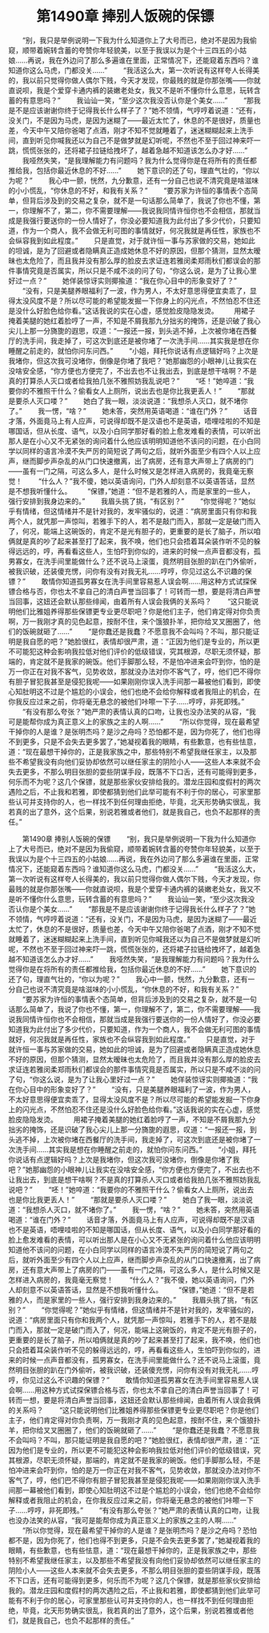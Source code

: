 # 　　第1490章 捧别人饭碗的保镖
　　“别，我只是举例说明一下我为什么知道你上了大号而已，绝对不是因为我偷窥，顺带着婉转含蓄的夸赞你年轻貌美，以至于我误以为是个十三四五的小姑娘……再说，我在外边问了那么多遍谁在里面，正常情况下，还能窥着东西吗？谁知道你这么马虎，门都没关……”
　　“我活这么大，第一次听说有这样夸人长得美的，我以前只觉得你做人偶尔下贱，今天才发现，你最贱的就是你那张嘴——你就直说呗，我是个爱穿卡通内裤的装嫩老处女，我又不是听不懂你什么意思，玩转含蓄的有意思吗？”
　　我讪讪一笑，“至少这次我没否认你是个美女……”
　　“那我是不是应该谢谢你终于记得我长什么样子了？”她不领情，气哼哼着说道：“还有，没关门，不是因为马虎，是因为迷糊了——最近太忙了，休息的不是很好，质量也差，今天中午又陪你爸喝了点酒，刚才不知不觉就睡着了，迷迷糊糊起来上洗手间，直到听见你喊我还以为自己不是做梦就是幻听呢，不然也不至于回过神来吓一跳，慌慌张张的，还将裙子拉链给拽坏了，越着急越不知道该怎么办才好……”
　　我哑然失笑，“是我理解能力有问题吗？我为什么觉得你是在将所有的责任都推给我，包括你最近休息的不好……”
　　她下意识的还了句，理直气壮的，“你以为呢？”
　　我心中一颤，恍然，九分歉意，还有一分自己也说不清究竟是啥滋味的小小慌乱，“你休息的不好，和我有关系？”
　　“要苏家为许恒的事情表个态简单，但背后涉及到的交易之复杂，就不是一句话那么简单了，我说了你也不懂，第一，你理解不了，第二，你不需要理解——我说我同情许恒你也不会相信，那就当成是我强行要送你的一份人情好了，你没必要知道我为此付出了多少代价，只要知道，作为一个商人，我不会做无利可图的事情就好，何况我就是再任性，家族也不会纵容我到如此程度。”
　　只是直觉，对于就许恒一事与苏家做的交易，她如此的坦诚，是为了回避或者隐瞒真正造成她休息不好的原因，但那个猜测，显然太暧昧也太危险了，而且我并没有那么厚的脸皮去求证连若雅闵柔郑雨秋们都误会的那件事情究竟是否属实，所以只是不咸不淡的问了句，“你这么说，是为了让我心里好过一点？”
　　她佯装惊讶实则揶揄道：“我在你心目中的形象变好了？”
　　“没有，只是美腿养眼福利了一波，作为男人，不太好意思得便宜卖乖了，显得太没风度不是？所以尽可能的希望能发掘一下你身上的闪光点，不然怕忍不住还是没什么好脸色给你看。”这话我说的实在心虚，感觉脸皮隐隐发烫。
　　用裙子掩着美腿的她红着脸哼了一声，不知是不屑我那九分拙劣的掩饰，还是识破了我心尖儿上那一分旖旎的遐思，叹道：“一报还一报，到头逃不掉，上次被你堵在西餐厅的洗手间，我走掉了，可这次到底还是被你堵了一次洗手间……其实我是想在你睡醒之前走的，就怕你问东问西。”
　　“小姐，拜托你说话有点逻辑好吗？上次是我堵你，但这次我可没堵你，倒像是你堵了我吧？”她那幽怨的小眼神儿让我实在没啥安全感，“你方便也方便完了，不出去也不让我出去，到底是想干啥啊？不是真的打算杀人灭口或者给我拍几张不雅照妨我乱说吧？”
　　“呸！”她啐道：“我要你的不雅照干什么？偷看女人上厕所，说出去也是你比我更丢人！”
　　“那就是要杀人灭口喽？”
　　她白了我一眼，淡淡说道：“我想杀人灭口，就不堵你了。”
　　我一愣，“啥？”
　　她未答，突然用英语喝道：“谁在门外？”
　　话音才落，外面竟马上有人应声，可说得却既不是汉语也不是英语，唔哩哇啦的不知是哪国话，但从长度、语气，以及小白同学那好看的脸上愈发难看的表情，可以听出那人是在小心又不无紧张的询问着什么他应该明明知道他不该问的问题，在小白同学以同样的语言冷漠不失严厉的简短说了两句之后，就听外面至少有四个人以上应声，继而脚步声杂乱的从门口快速撤离，出了病房，还有意大声带上了病房的门——虽有一门之隔，可这么多人，是什么时候又是怎样进入病房的，我竟毫无察觉！
　　“什么人？”我不傻，她以英语询问，门外人却刻意不以英语答话，显然是不想我听懂什么。
　　“保镖，”她道：“但不是若雅的人，而是家里的一些人，强行安排到我身边来的。”
　　我眉头挑了挑，“有区别？”
　　“你觉得呢？”她似乎有情绪，但这情绪并不是针对我的，发牢骚似的，说道：“病房里面只有你和我两个人，就凭那一声惊叫，若雅手下的人，若不是敲门而入，那就一定是破门而入了，何况，能端上这碗饭的，肯定不是光有胆子的，更重要的是长了脑子，所以咱俩就是真的吵了起来甚至打了起来，我不唤，他们也只会捂着耳朵装作听不见的躲得远远的，哼，再看看这些人，生怕吓到你似的，进来的时候一点声音都没有，孤男寡女，在洗手间里能做什么？还不说马上滚蛋，竟然明目张胆的趴在门外偷听，被我识破，还装傻充愣，问你有没有对我无礼……哼哼，你见过这么不识趣的保镖？”
　　敢情你知道孤男寡女在洗手间里容易惹人误会啊……用这种方式试探保镖合格与否，你也太不拿自己的清白声誉当回事了！可转而一想，要是将清白声誉当回事，这妞还会默认那些绯闻，由着所有人误会我俩的关系吗？
　　“这只能说明他们比雅姐养得那些保镖更专业更尽职吧？你是他们主子，他们肯定得对你负责啊，万一我刚才真的见色起意，按耐不住，来个饿狼扑羊，把你给叉叉圈圈了，他们的饭碗就砸了……”
　　“是你蠢还是我蠢？不愿意我不会叫吗？不叫，那只能证明是我自愿的吧？”她脸很红，表情却很严肃，道：“正因为他们是专业的，所以更不可能犯这种会影响我拉低对他们评价的低级错误，究其根源，尽职无须怀疑，那端的，肯定就不是我家的碗饭。他们手脚那么轻，不是怕冲进来会吓到你，怕的是万一你正在对我不客气，见势收敛，那就没办法对你不客气了，哼，他们巴不得你有胆子冒犯我甚至是侵犯我呢——如果刚刚你误入洗手间那一幕被他们看到，即使心知肚明这不过是个尴尬的小误会，他们也绝不会给你解释或者我阻止的机会，在你我反应过来之前，你将毫无悬念的被他们咔嚓一下子……哼哼，非死即残。”
　　“有没有那么夸张？”她严肃的表情认真的口吻，让我也没办法笑的从容，“我可是能帮你成为真正意义上的家族之主的人啊……”
　　“所以你觉得，现在最希望干掉你的人是谁？是张明杰吗？是沙之舟吗？恐怕都不是，因为你死了，他们也得不到更多，只是不会失去更多罢了，”她凝视着我的眼睛，有些歉意，也有些怯意，道：“现在最想干掉你的，正是我家族之中，那些特别不希望我继任家主，以及那些不希望我没有向他们妥协却依然可以继任家主的阴险小人——这些人本来就不会失去更多，不那么明目张胆的耍些阴谋手段，既落不下口舌，还有可能得到更多，何乐而不为呢？这几个保镖，就是那些家伙安排给我的。潜龙庄园和度假村的两次遇险之后，不止我和若雅，即使都猜到他们此举可能有不利于你的居心，可家里那些认可并支持你的人，也一样找不到任何理由拒绝，毕竟，北天形势确实很乱，我若真的出了意外，这个后果，别说若雅或者他们，就是我自己，也负不起那样的责任。”

　　第1490章 捧别人饭碗的保镖
　　“别，我只是举例说明一下我为什么知道你上了大号而已，绝对不是因为我偷窥，顺带着婉转含蓄的夸赞你年轻貌美，以至于我误以为是个十三四五的小姑娘……再说，我在外边问了那么多遍谁在里面，正常情况下，还能窥着东西吗？谁知道你这么马虎，门都没关……”
　　“我活这么大，第一次听说有这样夸人长得美的，我以前只觉得你做人偶尔下贱，今天才发现，你最贱的就是你那张嘴——你就直说呗，我是个爱穿卡通内裤的装嫩老处女，我又不是听不懂你什么意思，玩转含蓄的有意思吗？”
　　我讪讪一笑，“至少这次我没否认你是个美女……”
　　“那我是不是应该谢谢你终于记得我长什么样子了？”她不领情，气哼哼着说道：“还有，没关门，不是因为马虎，是因为迷糊了——最近太忙了，休息的不是很好，质量也差，今天中午又陪你爸喝了点酒，刚才不知不觉就睡着了，迷迷糊糊起来上洗手间，直到听见你喊我还以为自己不是做梦就是幻听呢，不然也不至于回过神来吓一跳，慌慌张张的，还将裙子拉链给拽坏了，越着急越不知道该怎么办才好……”
　　我哑然失笑，“是我理解能力有问题吗？我为什么觉得你是在将所有的责任都推给我，包括你最近休息的不好……”
　　她下意识的还了句，理直气壮的，“你以为呢？”
　　我心中一颤，恍然，九分歉意，还有一分自己也说不清究竟是啥滋味的小小慌乱，“你休息的不好，和我有关系？”
　　“要苏家为许恒的事情表个态简单，但背后涉及到的交易之复杂，就不是一句话那么简单了，我说了你也不懂，第一，你理解不了，第二，你不需要理解——我说我同情许恒你也不会相信，那就当成是我强行要送你的一份人情好了，你没必要知道我为此付出了多少代价，只要知道，作为一个商人，我不会做无利可图的事情就好，何况我就是再任性，家族也不会纵容我到如此程度。”
　　只是直觉，对于就许恒一事与苏家做的交易，她如此的坦诚，是为了回避或者隐瞒真正造成她休息不好的原因，但那个猜测，显然太暧昧也太危险了，而且我并没有那么厚的脸皮去求证连若雅闵柔郑雨秋们都误会的那件事情究竟是否属实，所以只是不咸不淡的问了句，“你这么说，是为了让我心里好过一点？”
　　她佯装惊讶实则揶揄道：“我在你心目中的形象变好了？”
　　“没有，只是美腿养眼福利了一波，作为男人，不太好意思得便宜卖乖了，显得太没风度不是？所以尽可能的希望能发掘一下你身上的闪光点，不然怕忍不住还是没什么好脸色给你看。”这话我说的实在心虚，感觉脸皮隐隐发烫。
　　用裙子掩着美腿的她红着脸哼了一声，不知是不屑我那九分拙劣的掩饰，还是识破了我心尖儿上那一分旖旎的遐思，叹道：“一报还一报，到头逃不掉，上次被你堵在西餐厅的洗手间，我走掉了，可这次到底还是被你堵了一次洗手间……其实我是想在你睡醒之前走的，就怕你问东问西。”
　　“小姐，拜托你说话有点逻辑好吗？上次是我堵你，但这次我可没堵你，倒像是你堵了我吧？”她那幽怨的小眼神儿让我实在没啥安全感，“你方便也方便完了，不出去也不让我出去，到底是想干啥啊？不是真的打算杀人灭口或者给我拍几张不雅照妨我乱说吧？”
　　“呸！”她啐道：“我要你的不雅照干什么？偷看女人上厕所，说出去也是你比我更丢人！”
　　“那就是要杀人灭口喽？”
　　她白了我一眼，淡淡说道：“我想杀人灭口，就不堵你了。”
　　我一愣，“啥？”
　　她未答，突然用英语喝道：“谁在门外？”
　　话音才落，外面竟马上有人应声，可说得却既不是汉语也不是英语，唔哩哇啦的不知是哪国话，但从长度、语气，以及小白同学那好看的脸上愈发难看的表情，可以听出那人是在小心又不无紧张的询问着什么他应该明明知道他不该问的问题，在小白同学以同样的语言冷漠不失严厉的简短说了两句之后，就听外面至少有四个人以上应声，继而脚步声杂乱的从门口快速撤离，出了病房，还有意大声带上了病房的门——虽有一门之隔，可这么多人，是什么时候又是怎样进入病房的，我竟毫无察觉！
　　“什么人？”我不傻，她以英语询问，门外人却刻意不以英语答话，显然是不想我听懂什么。
　　“保镖，”她道：“但不是若雅的人，而是家里的一些人，强行安排到我身边来的。”
　　我眉头挑了挑，“有区别？”
　　“你觉得呢？”她似乎有情绪，但这情绪并不是针对我的，发牢骚似的，说道：“病房里面只有你和我两个人，就凭那一声惊叫，若雅手下的人，若不是敲门而入，那就一定是破门而入了，何况，能端上这碗饭的，肯定不是光有胆子的，更重要的是长了脑子，所以咱俩就是真的吵了起来甚至打了起来，我不唤，他们也只会捂着耳朵装作听不见的躲得远远的，哼，再看看这些人，生怕吓到你似的，进来的时候一点声音都没有，孤男寡女，在洗手间里能做什么？还不说马上滚蛋，竟然明目张胆的趴在门外偷听，被我识破，还装傻充愣，问你有没有对我无礼……哼哼，你见过这么不识趣的保镖？”
　　敢情你知道孤男寡女在洗手间里容易惹人误会啊……用这种方式试探保镖合格与否，你也太不拿自己的清白声誉当回事了！可转而一想，要是将清白声誉当回事，这妞还会默认那些绯闻，由着所有人误会我俩的关系吗？
　　“这只能说明他们比雅姐养得那些保镖更专业更尽职吧？你是他们主子，他们肯定得对你负责啊，万一我刚才真的见色起意，按耐不住，来个饿狼扑羊，把你给叉叉圈圈了，他们的饭碗就砸了……”
　　“是你蠢还是我蠢？不愿意我不会叫吗？不叫，那只能证明是我自愿的吧？”她脸很红，表情却很严肃，道：“正因为他们是专业的，所以更不可能犯这种会影响我拉低对他们评价的低级错误，究其根源，尽职无须怀疑，那端的，肯定就不是我家的碗饭。他们手脚那么轻，不是怕冲进来会吓到你，怕的是万一你正在对我不客气，见势收敛，那就没办法对你不客气了，哼，他们巴不得你有胆子冒犯我甚至是侵犯我呢——如果刚刚你误入洗手间那一幕被他们看到，即使心知肚明这不过是个尴尬的小误会，他们也绝不会给你解释或者我阻止的机会，在你我反应过来之前，你将毫无悬念的被他们咔嚓一下子……哼哼，非死即残。”
　　“有没有那么夸张？”她严肃的表情认真的口吻，让我也没办法笑的从容，“我可是能帮你成为真正意义上的家族之主的人啊……”
　　“所以你觉得，现在最希望干掉你的人是谁？是张明杰吗？是沙之舟吗？恐怕都不是，因为你死了，他们也得不到更多，只是不会失去更多罢了，”她凝视着我的眼睛，有些歉意，也有些怯意，道：“现在最想干掉你的，正是我家族之中，那些特别不希望我继任家主，以及那些不希望我没有向他们妥协却依然可以继任家主的阴险小人——这些人本来就不会失去更多，不那么明目张胆的耍些阴谋手段，既落不下口舌，还有可能得到更多，何乐而不为呢？这几个保镖，就是那些家伙安排给我的。潜龙庄园和度假村的两次遇险之后，不止我和若雅，即使都猜到他们此举可能有不利于你的居心，可家里那些认可并支持你的人，也一样找不到任何理由拒绝，毕竟，北天形势确实很乱，我若真的出了意外，这个后果，别说若雅或者他们，就是我自己，也负不起那样的责任。”
